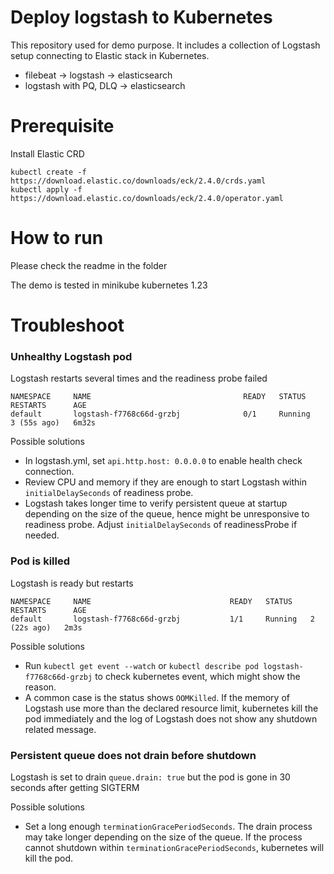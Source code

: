 # Deploy logstash to Kubernetes

This repository used for demo purpose. It includes a collection of Logstash setup connecting to Elastic stack in Kubernetes.

- filebeat -> logstash -> elasticsearch
- logstash with PQ, DLQ -> elasticsearch

# Prerequisite

Install Elastic CRD
```
kubectl create -f https://download.elastic.co/downloads/eck/2.4.0/crds.yaml
kubectl apply -f https://download.elastic.co/downloads/eck/2.4.0/operator.yaml
```

# How to run

Please check the readme in the folder

The demo is tested in minikube kubernetes 1.23

# Troubleshoot

### Unhealthy Logstash pod

Logstash restarts several times and the readiness probe failed
```
NAMESPACE     NAME                                  READY   STATUS    RESTARTS      AGE
default       logstash-f7768c66d-grzbj              0/1     Running   3 (55s ago)   6m32s
```

Possible solutions
- In logstash.yml, set `api.http.host: 0.0.0.0` to enable health check connection.
- Review CPU and memory if they are enough to start Logstash within `initialDelaySeconds` of readiness probe.
- Logstash takes longer time to verify persistent queue at startup depending on the size of the queue, hence might be unresponsive to readiness probe. Adjust `initialDelaySeconds` of readinessProbe if needed.

### Pod is killed 

Logstash is ready but restarts
```
NAMESPACE     NAME                               READY   STATUS    RESTARTS      AGE
default       logstash-f7768c66d-grzbj           1/1     Running   2 (22s ago)   2m3s
```

Possible solutions
- Run `kubectl get event --watch` or `kubectl describe pod logstash-f7768c66d-grzbj` to check kubernetes event, which might show the reason.
- A common case is the status shows `OOMKilled`. If the memory of Logstash use more than the declared resource limit, kubernetes kill the pod immediately and the log of Logstash does not show any shutdown related message.

### Persistent queue does not drain before shutdown

Logstash is set to drain `queue.drain: true` but the pod is gone in 30 seconds after getting SIGTERM 

Possible solutions
- Set a long enough `terminationGracePeriodSeconds`. The drain process may take longer depending on the size of the queue. If the process cannot shutdown within `terminationGracePeriodSeconds`, kubernetes will kill the pod. 